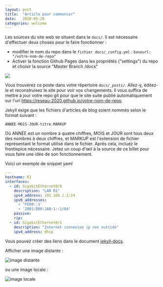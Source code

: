 ```yaml
---
layout: post
title:  "Article pour commencer"
date:   2020-05-20
categories: welcome
---
```


Les sources du site web se situent dans le `docs/`. Il est nécessaire d'effectuer deux choses pour le faire fonctionner :

- modifier le nom du repo dans le `fichier docs/_config.yml` : `baseurl: "/votre-nom-de-repo"`
- Activer la fonction Github Pages dans les propriétés ("settings") du repo et choisir la source "Master Branch /docs"

![](https://github.blog/wp-content/uploads/2016/08/d516076e-640c-11e6-8086-ce1d246a87d2.png?w=1460)

Vous trouverez ce poste dans votre répertoire `docs/_posts/`. Allez-y, éditez-le et reconstruisez le site pour voir vos changements. Il vous suffira de mettre à jour votre repo git pour que le site suite publié automatiquement sur l'url https://reseau-2020.github.io/votre-nom-de-repo.

Jekyll exige que les fichiers d'articles de blog soient nommés selon le format suivant :

```
ANNÉE-MOIS-JOUR-titre.MARKUP
```

Où ANNÉE est un nombre à quatre chiffres, MOIS et JOUR sont tous deux des nombres à deux chiffres, et MARKUP est l'extension de fichier représentant le format utilisé dans le fichier. Après cela, incluez le frontispice nécessaire. Jetez un coup d'œil à la source de ce billet pour vous faire une idée de son fonctionnement.

Voici un exemple de snippet yaml

```yaml
---
hostname: R1
interfaces:
  - id: GigabitEthernet0/0
    description: "LAN R1"
    ipv4_address: 192.168.1.1/24
    ipv6_addresses:
      - 'FE80::1'
      - '2001:DB8:1AB:1::1/64'
    passive:
    rip:
  - id: GigabitEthernet0/1
    description: "Internet connexion ip nat outside"
    ipv4_address: dhcp
```

Vous pouvez créer des liens dans le document [jekyll-docs](https://jekyllrb.com/docs/home).

Afficher une image distante :

![image distante](https://github.githubassets.com/images/modules/logos_page/GitHub-Logo.png)

ou une image locale :

![image locale](/projet/assets/GitHub-Logo.png)
